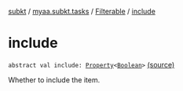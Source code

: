 [subkt](../../index.md) / [myaa.subkt.tasks](../index.md) / [Filterable](index.md) / [include](./include.md)

# include

`abstract val include: `[`Property`](https://docs.gradle.org/current/javadoc/org/gradle/api/provider/Property.html)`<`[`Boolean`](https://kotlinlang.org/api/latest/jvm/stdlib/kotlin/-boolean/index.html)`>` [(source)](https://github.com/Myaamori/SubKt/blob/0.1.7/src/main/kotlin/myaa/subkt/tasks/muxtask.kt#L34)

Whether to include the item.

